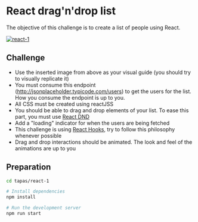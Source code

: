 # React drag'n'drop list
The objective of this challenge is to create a list of people using React.

[![react-1](https://s3.invisionapp-cdn.com/storage.invisionapp.com/screens/files/368331310.png?x-amz-meta-iv=2&response-cache-control=max-age%3D2419200&x-amz-meta-ck=9829d017069087e9a9c984ed654aad77&AWSAccessKeyId=AKIAJFUMDU3L6GTLUDYA&Expires=1561939200&Signature=bEIHKxoXeDPQHBXwSR5sFHcRm50%3D)](https://invis.io/9JSGZO3FE5C)

## Challenge
- Use the inserted image from above as your visual guide (you should try to visually replicate it)
- You must consume this endpoint (http://jsonplaceholder.typicode.com/users) to get the users for the list. How you consume the endpoint is up to you.
- All CSS must be created using reactJSS
- You should be able to drag and drop elements of your list. To ease this part, you must use [React DND](http://react-dnd.github.io/react-dnd/)
- Add a "loading" indicator for when the users are being fetched
- This challenge is using [React Hooks](https://reactjs.org/docs/hooks-intro.html), try to follow this philosophy whenever possible
- Drag and drop interactions should be animated. The look and feel of the animations are up to you

## Preparation
```sh
cd tapas/react-1

# Install dependencies
npm install

# Run the development server
npm run start
```
